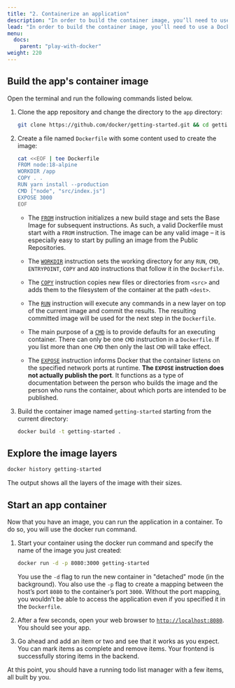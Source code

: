 ```yaml
---
title: "2. Containerize an application"
description: "In order to build the container image, you’ll need to use a Dockerfile. A Dockerfile is simply a text-based file with no file extension. A Dockerfile contains a script of instructions that Docker uses to create a container image."
lead: "In order to build the container image, you’ll need to use a Dockerfile. A Dockerfile is simply a text-based file with no file extension. A Dockerfile contains a script of instructions that Docker uses to create a container image."
menu:
  docs:
    parent: "play-with-docker"
weight: 220
---
```


## Build the app's container image

Open the terminal and run the following commands listed below.

1. Clone the app repository and change the directory to the `app` directory:

    ```sh
    git clone https://github.com/docker/getting-started.git && cd getting-started/app
    ```

2. Create a file named `Dockerfile` with some content used to create the image:

    ```sh
    cat <<EOF | tee Dockerfile
    FROM node:18-alpine
    WORKDIR /app
    COPY . .
    RUN yarn install --production
    CMD ["node", "src/index.js"]
    EXPOSE 3000
    EOF
    ```

    * The [`FROM`](https://docs.docker.com/engine/reference/builder/#from) instruction initializes a new build stage and sets the Base Image for subsequent instructions. As such, a valid Dockerfile must start with a `FROM` instruction. The image can be any valid image – it is especially easy to start by pulling an image from the Public Repositories.

    * The [`WORKDIR`](https://docs.docker.com/engine/reference/builder/#workdir) instruction sets the working directory for any `RUN`, `CMD`, `ENTRYPOINT`, `COPY` and `ADD` instructions that follow it in the `Dockerfile`.

    * The [`COPY`](https://docs.docker.com/engine/reference/builder/#copy) instruction copies new files or directories from `<src>` and adds them to the filesystem of the container at the path `<dest>`.

    * The [`RUN`](https://docs.docker.com/engine/reference/builder/#run) instruction will execute any commands in a new layer on top of the current image and commit the results. The resulting committed image will be used for the next step in the `Dockerfile`.

    * The main purpose of a [`CMD`](https://docs.docker.com/engine/reference/builder/#cmd) is to provide defaults for an executing container. There can only be one `CMD` instruction in a `Dockerfile`. If you list more than one `CMD` then only the last `CMD` will take effect.
    
    * The [`EXPOSE`](https://docs.docker.com/engine/reference/builder/#expose) instruction informs Docker that the container listens on the specified network ports at runtime. __The `EXPOSE` instruction does not actually publish the port__. It functions as a type of documentation between the person who builds the image and the person who runs the container, about which ports are intended to be published.

3. Build the container image named `getting-started` starting from the current directory:

    ```sh
    docker build -t getting-started .
    ```

## Explore the image layers

```sh
docker history getting-started
```

The output shows all the layers of the image with their sizes.

## Start an app container

Now that you have an image, you can run the application in a container. To do so, you will use the docker run command.

1. Start your container using the docker run command and specify the name of the image you just created:

    ```sh
    docker run -d -p 8080:3000 getting-started
    ```

    You use the `-d` flag to run the new container in "detached" mode (in the background). You also use the `-p` flag to create a mapping between the host’s port `8080` to the container’s port `3000`. Without the port mapping, you wouldn’t be able to access the application even if you specified it in the `Dockerfile`.

2. After a few seconds, open your web browser to [`http://localhost:8080`](http://localhost:8080). You should see your app.

3. Go ahead and add an item or two and see that it works as you expect. You can mark items as complete and remove items. Your frontend is successfully storing items in the backend.

At this point, you should have a running todo list manager with a few items, all built by you.